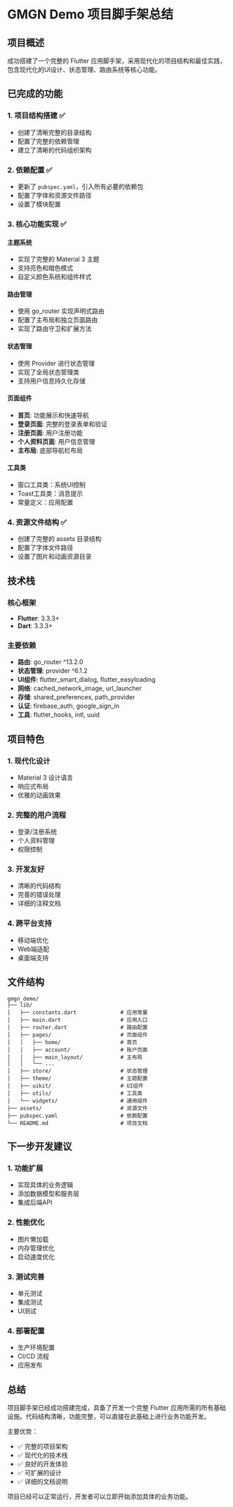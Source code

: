 # GMGN Demo 项目脚手架总结

## 项目概述

成功搭建了一个完整的 Flutter 应用脚手架，采用现代化的项目结构和最佳实践，包含现代化的UI设计、状态管理、路由系统等核心功能。

## 已完成的功能

### 1. 项目结构搭建 ✅
- 创建了清晰完整的目录结构
- 配置了完整的依赖管理
- 建立了清晰的代码组织架构

### 2. 依赖配置 ✅
- 更新了 `pubspec.yaml`，引入所有必要的依赖包
- 配置了字体和资源文件路径
- 设置了模块配置

### 3. 核心功能实现 ✅

#### 主题系统
- 实现了完整的 Material 3 主题
- 支持亮色和暗色模式
- 自定义颜色系统和组件样式

#### 路由管理
- 使用 go_router 实现声明式路由
- 配置了主布局和独立页面路由
- 实现了路由守卫和扩展方法

#### 状态管理
- 使用 Provider 进行状态管理
- 实现了全局状态管理类
- 支持用户信息持久化存储

#### 页面组件
- **首页**: 功能展示和快速导航
- **登录页面**: 完整的登录表单和验证
- **注册页面**: 用户注册功能
- **个人资料页面**: 用户信息管理
- **主布局**: 底部导航栏布局

#### 工具类
- 窗口工具类：系统UI控制
- Toast工具类：消息提示
- 常量定义：应用配置

### 4. 资源文件结构 ✅
- 创建了完整的 assets 目录结构
- 配置了字体文件路径
- 设置了图片和动画资源目录

## 技术栈

### 核心框架
- **Flutter**: 3.3.3+
- **Dart**: 3.3.3+

### 主要依赖
- **路由**: go_router ^13.2.0
- **状态管理**: provider ^6.1.2
- **UI组件**: flutter_smart_dialog, flutter_easyloading
- **网络**: cached_network_image, url_launcher
- **存储**: shared_preferences, path_provider
- **认证**: firebase_auth, google_sign_in
- **工具**: flutter_hooks, intl, uuid

## 项目特色

### 1. 现代化设计
- Material 3 设计语言
- 响应式布局
- 优雅的动画效果

### 2. 完整的用户流程
- 登录/注册系统
- 个人资料管理
- 权限控制

### 3. 开发友好
- 清晰的代码结构
- 完善的错误处理
- 详细的注释文档

### 4. 跨平台支持
- 移动端优化
- Web端适配
- 桌面端支持

## 文件结构

```
gmgn_demo/
├── lib/
│   ├── constants.dart              # 应用常量
│   ├── main.dart                   # 应用入口
│   ├── router.dart                 # 路由配置
│   ├── pages/                      # 页面组件
│   │   ├── home/                   # 首页
│   │   ├── account/                # 账户页面
│   │   ├── main_layout/            # 主布局
│   │   └── ...
│   ├── store/                      # 状态管理
│   ├── theme/                      # 主题配置
│   ├── uikit/                      # UI组件
│   ├── utils/                      # 工具类
│   └── widgets/                    # 通用组件
├── assets/                         # 资源文件
├── pubspec.yaml                    # 依赖配置
└── README.md                       # 项目文档
```

## 下一步开发建议

### 1. 功能扩展
- 实现具体的业务逻辑
- 添加数据模型和服务层
- 集成后端API

### 2. 性能优化
- 图片懒加载
- 内存管理优化
- 启动速度优化

### 3. 测试完善
- 单元测试
- 集成测试
- UI测试

### 4. 部署配置
- 生产环境配置
- CI/CD 流程
- 应用发布

## 总结

项目脚手架已经成功搭建完成，具备了开发一个完整 Flutter 应用所需的所有基础设施。代码结构清晰，功能完整，可以直接在此基础上进行业务功能开发。

主要优势：
- ✅ 完整的项目架构
- ✅ 现代化的技术栈
- ✅ 良好的开发体验
- ✅ 可扩展的设计
- ✅ 详细的文档说明

项目已经可以正常运行，开发者可以立即开始添加具体的业务功能。 